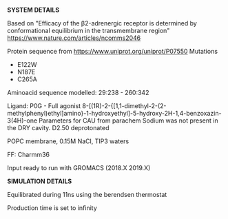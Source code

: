 **SYSTEM DETAILS**

Based on "Efficacy of the β2-adrenergic receptor is determined by conformational equilibrium in the transmembrane region"
https://www.nature.com/articles/ncomms2046

Protein sequence from https://www.uniprot.org/uniprot/P07550
Mutations
- E122W
- N187E
- C265A

Aminoacid sequence modelled: 29:238 - 260:342

Ligand: P0G - Full agonist 8-[(1R)-2-{[1,1-dimethyl-2-(2-methylphenyl)ethyl]amino}-1-hydroxyethyl]-5-hydroxy-2H-1,4-benzoxazin-3(4H)-one
Parameters for CAU from parachem
Sodium was not present in the DRY cavity.
D2.50 deprotonated

POPC membrane, 0.15M NaCl, TIP3 waters

FF: Charmm36

Input ready to run with GROMACS (2018.X 2019.X)

**SIMULATION DETAILS**

Equilibrated during 11ns using the berendsen thermostat

Production time is set to infinity

